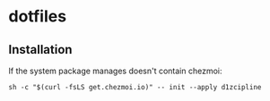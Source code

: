 # dotfiles

## Installation

If the system package manages doesn't contain chezmoi:
```
sh -c "$(curl -fsLS get.chezmoi.io)" -- init --apply d1zcipline
```
